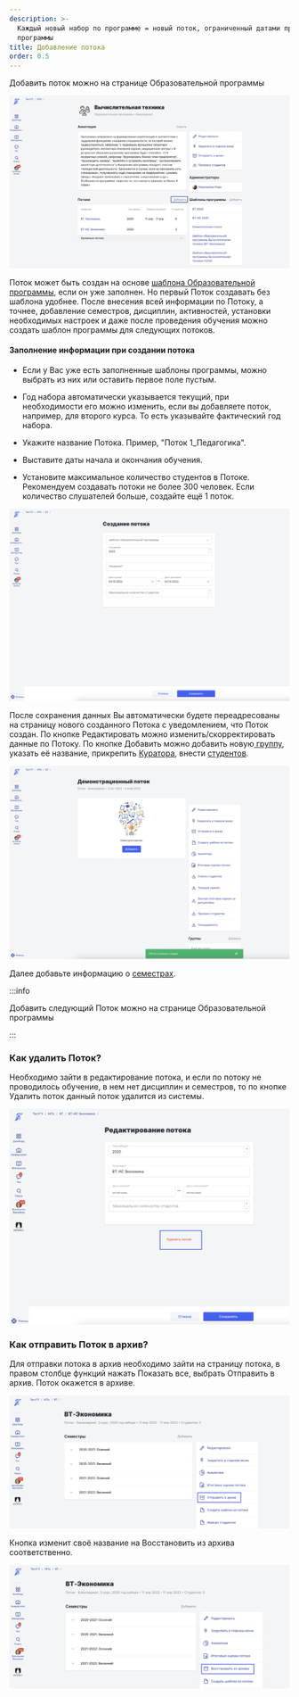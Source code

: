 ```yaml
---
description: >-
  Каждый новый набор по программе = новый поток, ограниченный датами проведения
  программы
title: Добавление потока
order: 0.5
---
```


Добавить поток можно на странице Образовательной программы

![](<./image (4) (3) (1).png>)

Поток может быть создан на основе [шаблона Образовательной программы](./../../../programma/programma-osnovnogo-obrazovaniya/dobavlenie-potoka/dobavlenie-potoka/shablon-programmy-osnovnogo-obrazovaniya/_index), если он уже заполнен. Но первый Поток создавать без шаблона удобнее. После внесения всей информации по Потоку, а точнее, добавление семестров, дисциплин, активностей, установки необходимых настроек и даже после проведения обучения можно создать шаблон программы для следующих потоков.

#### Заполнение информации  при создании потока

-  Если у Вас уже есть заполненные шаблоны программы, можно выбрать из них или оставить первое поле пустым.

-  Год набора автоматически указывается текущий,  при необходимости его можно изменить, если вы добавляете поток, например, для второго курса. То есть указывайте фактический год набора.

-  Укажите название Потока. Пример, "Поток 1\_Педагогика".

-  Выставите даты начала и окончания обучения.

-  Установите максимальное количество студентов в Потоке. Рекомендуем создавать потоки не более 300 человек. Если количество слушателей больше, создайте ещё 1 поток.

![](<./image (2) (2) (1).png>)

После сохранения данных Вы автоматически будете переадресованы на страницу нового созданного Потока с уведомлением, что Поток создан. По кнопке Редактировать можно изменить/скорректировать данные по Потоку. По кнопке Добавить можно добавить новую[ группу](./../../../gruppa), указать её название, прикрепить [Куратора](https://informa.gitbook.io/novosti-odin/novosti/novaya-rol-kurator), внести [студентов](./../../../../roli-v-sisteme/studenty).

![](<./image (1) (1) (5) (1).png>)

Далее добавьте информацию о [семестрах](./../dobavlenie-semestra).

:::info 

Добавить следующий Поток можно  на странице Образовательной программы

:::

### Как удалить Поток?

Необходимо зайти в редактирование потока, и если по потоку не проводилось обучение, в нем нет дисциплин и семестров, то по кнопке Удалить поток данный поток удалится из системы.

![](<./image (85).png>)

### Как отправить Поток в архив?

Для отправки потока в архив необходимо зайти на страницу потока, в правом столбце функций нажать Показать все, выбрать Отправить в архив. Поток окажется в архиве.

![](<./image (3) (4) (1).png>)

Кнопка изменит своё название на Восстановить из архива соответственно.

![](<./image (4) (1) (1) (2).png>)